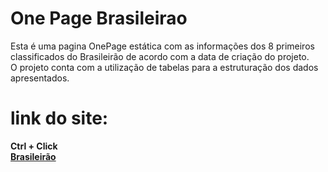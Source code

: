 # One Page Brasileirao
Esta é uma pagina OnePage estática com as informações dos 8 primeiros classificados do Brasileirão de acordo com a data de criação do projeto. </br>
O projeto conta com a utilização de tabelas para a estruturação dos dados apresentados.
<h1> link do site:</h1>
<b>Ctrl + Click</b></br>
<a href="https://ruimaraquiles.github.io/onepagebrasileirao/"><b>Brasileirão</b></a>

